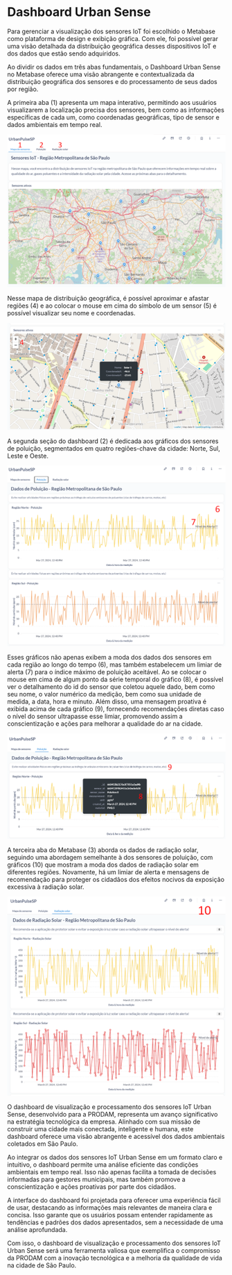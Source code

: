 # Dashboard Urban Sense

Para gerenciar a visualização dos sensores IoT foi escolhido o Metabase  como plataforma de design e exibição gráfica. Com ele, foi possível gerar uma visão detalhada da distribuição geográfica desses dispositivos IoT e dos dados que estão sendo adquiridos.

Ao dividir os dados em três abas fundamentais, o Dashboard Urban Sense no Metabase oferece uma visão abrangente e contextualizada da distribuição geográfica dos sensores e do processamento de seus dados por região. 

A primeira aba (1) apresenta um mapa interativo, permitindo aos usuários visualizarem a localização precisa dos sensores, bem como as informações específicas de cada um, como coordenadas geográficas, tipo de sensor e dados ambientais em tempo real.

![Metabase](../../../static/img/metabase_1.png)

Nesse mapa de distribuição geográfica, é possível aproximar e afastar regiões (4) e ao colocar o mouse em cima do símbolo de um sensor (5) é possível visualizar seu nome e coordenadas.

![Metabase](../../../static/img/metabase_2.png)

A segunda seção do dashboard (2) é dedicada aos gráficos dos sensores de poluição, segmentados em quatro regiões-chave da cidade: Norte, Sul, Leste e Oeste.

![Metabase](../../../static/img/metabase_3.png)

Esses gráficos não apenas exibem a moda dos dados dos sensores em cada região ao longo do tempo (6), mas também estabelecem um limiar de alerta (7) para o índice máximo de poluição aceitável. Ao se colocar o mouse em cima de algum ponto da série temporal do gráfico (8), é possível ver o detalhamento do id do sensor que coletou aquele dado, bem como seu nome, o valor numérico da medição, bem como sua unidade de medida, a data, hora e minuto. Além disso, uma mensagem proativa é exibida acima de cada gráfico (9), fornecendo recomendações diretas caso o nível do sensor ultrapasse esse limiar, promovendo assim a conscientização e ações para melhorar a qualidade do ar na cidade.

![Metabase](../../../static/img/metabase_4.png)

A terceira aba do Metabase (3) aborda os dados de radiação solar, seguindo uma abordagem semelhante à dos sensores de poluição, com gráficos (10) que mostram a moda dos dados de radiação solar em diferentes regiões. Novamente, há um limiar de alerta e mensagens de recomendação para proteger os cidadãos dos efeitos nocivos da exposição excessiva à radiação solar.

![Metabase](../../../static/img/metabase_5.png)

O dashboard de visualização e processamento dos sensores IoT Urban Sense, desenvolvido para a PRODAM, representa um avanço significativo na estratégia tecnológica da empresa. Alinhado com sua missão de construir uma cidade mais conectada, inteligente e humana, este dashboard oferece uma visão abrangente e acessível dos dados ambientais coletados em São Paulo.

Ao integrar os dados dos sensores IoT Urban Sense em um formato claro e intuitivo, o dashboard permite uma análise eficiente das condições ambientais em tempo real. Isso não apenas facilita a tomada de decisões informadas para gestores municipais, mas também promove a conscientização e ações proativas por parte dos cidadãos.

A interface do dashboard foi projetada para oferecer uma experiência fácil de usar, destacando as informações mais relevantes de maneira clara e concisa. Isso garante que os usuários possam entender rapidamente as tendências e padrões dos dados apresentados, sem a necessidade de uma análise aprofundada.

Com isso, o dashboard de visualização e processamento dos sensores IoT Urban Sense será uma ferramenta valiosa que exemplifica o compromisso da PRODAM com a inovação tecnológica e a melhoria da qualidade de vida na cidade de São Paulo.

